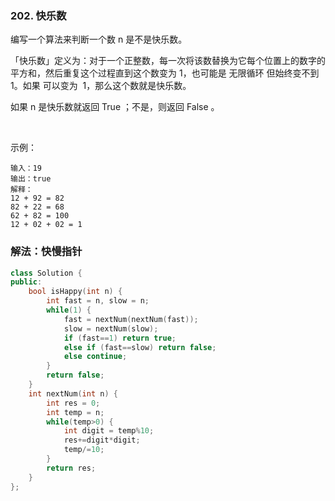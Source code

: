 ### 202. 快乐数

编写一个算法来判断一个数 n 是不是快乐数。

「快乐数」定义为：对于一个正整数，每一次将该数替换为它每个位置上的数字的平方和，然后重复这个过程直到这个数变为 1，也可能是 无限循环 但始终变不到 1。如果 可以变为  1，那么这个数就是快乐数。

如果 n 是快乐数就返回 True ；不是，则返回 False 。

 

示例：
```
输入：19
输出：true
解释：
12 + 92 = 82
82 + 22 = 68
62 + 82 = 100
12 + 02 + 02 = 1
```

### 解法：快慢指针

```cpp
class Solution {
public:
    bool isHappy(int n) {
        int fast = n, slow = n;
        while(1) {
            fast = nextNum(nextNum(fast));
            slow = nextNum(slow);
            if (fast==1) return true;
            else if (fast==slow) return false;
            else continue;
        }
        return false;
    }
    int nextNum(int n) {
        int res = 0;
        int temp = n;
        while(temp>0) {
            int digit = temp%10;
            res+=digit*digit;
            temp/=10;
        }
        return res;
    }
};
```